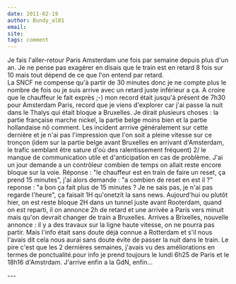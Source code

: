 ```yaml
---
date: 2011-02-19
author: Bundy_al01
email: 
site: 
tags: comment
---
```


<p>Je fais l'aller-retour Paris Amsterdam une fois par semaine depuis plus d'un an. Je ne pense pas exagérer en disais que le train est en retard 8 fois sur 10 mais tout dépend de ce que l'on entend par retard.<br />
La SNCF ne compense qu'à partir de 30 minutes donc je ne compte plus le nombre de fois ou je suis arrive avec un retard juste inférieur a ça. A croire que le chauffeur le fait exprès ;-) mon record était jusqu'à présent de 7h30 pour Amsterdam Paris, record que je viens d'explorer car j'ai passe la nuit dans le Thalys qui était bloque a Bruxelles. Je dirait plusieurs choses : la partie française marche nickel, la partie belge moins bien et la partie hollandaise nô comment. Les incident arrrive généralement sur cette dernière et je n'ai pas l'impression que l'on soit a pleine vitesse sur ce tronçon (idem sur la partie belge avant Bruxelles en arrivant d'Amsterdam, le trafic semblant être sature d'où des ralentissement fréquent) 2/ le manque de communication utile et d'anticipation en cas de problème. J'ai un jour demande a un contrôleur combien de temps on allait reste encore bloque sur la voie. Réponse : &quot;le chauffeur est en train de faire un reset, ça prend 15 minutes&quot;, j'ai alors demande : &quot;a combien de reset en est il ?&quot; reponse : &quot;a bon ça fait plus de 15 minutes ? Je ne sais pas, je n'ai pas regarde l'heure&quot;, ça faisait 1H qu'onetzit la sans news. Aujourd'hui ou plutôt hier, on est reste bloque 2H dans un tunnel juste avant Rooterdam, quand on est reparti, il on annonce 2h de retard et une arrivée a Paris vers minuit mais qu'on devrait changer de train a Bruxelles. Arrives a Brixelles, nouvelle annonce : il y a des travaux sur la ligne haute vitesse, on ne pourra pas partir. Mais l'info était sans doute déjà connue a Rotterdam et s'il nous l'avais dit cela nous aurai sans doute évite de passer la nuit dans le train. Le pire c'est que les 2 dernières semaines, j'avais vu des améliorations en termes de ponctualité.pour info je prend toujours le lundi 6h25 de Paris et le 18h16 d'Amstrdam. J'arrive enfin a la GdN, enfin...</p>
---